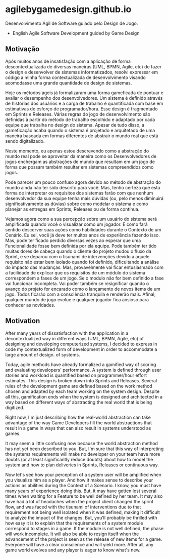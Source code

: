 # agilebygamedesign.github.io
Desenvolvimento Ágil de Software guiado pelo Design de Jogo.
- English
Agile Software Development guided by Game Design

## Motivação
Após muitos anos de insatisfação com a aplicação de forma descontextualizada de diversas maneiras (UML, BPMN, Agile, etc) de fazer o design e desenvolver de sistemas informatizados, resolvi expressar em código a minha forma contextualizada de desenvolvimento visando acomodasse uma grande quantidade de design de sistemas.

Hoje os métodos ágeis já formalizaram uma forma gameficada de pontuar e avaliar o desempenho dos desenvolvedores. Um sistema é definido através de histórias dos usuários e a carga de trabalho é quantificada com base em estimativas de esforço de programador/hora. Esse design é fragmentado em Sprints e Releases. Várias regras do jogo de desenvolvimento são definidas à partir do método de trabalho escolhido e adaptado por cada equipe que trabalha no design do sistema. Apesar de tudo disso, a gameficação acaba quando o sistema é projetado e arquitetado de uma maneira baseada em formas diferentes de abstrair o mundo real que está sendo digitalizado.

Neste momento, eu apenas estou descrevendo como a abstração do mundo real pode se aproveitar da maneira como os Desenvolvedores de jogos enchergam as abstrações de mundo  que resultam em um jogo de forma que possam também resultar em sistemas compreendidos como jogos.

Pode parecer um pouco confuso agora devido ao método de abstração do mundo ainda não ter sido descrito para você. Mas, tenho certeza que esta forma de interpretar os requisitos dos sistemas farão com que nenhum desenvolvedor da sua equipe tenha mais dúvidas (ou, pelo menos diminuirá significativamente as dúvias) sobre como modelar o sistema e como planejar as entregas em Sprints, Releases ou de forma contínua.

Vejamos agora como a sua percepção sobre um usuário do sistema será amplificada quando você o visualizar como um jogador. E como fará sentido descerver suas ações como habilidades durante o Contexto de um Cenário. Eu sei, você já deve ter muitos anos de experiência fazendo isso. Mas, pode ter ficado perdido diversas vezes ao esperar que uma Funcionalidade fosse bem definida por ela equipe. Pode também ter tido muitas dores de cabeça quando o cliente do projeto mudou o fluxo da Sprint, e se deparou com o tisunami de intervenções devido a aquele requisito não estar bem isolado quando foi definido, dificultando a análise do impacto das mudanças. Mas, provavelmente vai ficar entusiasmado com a facilidade de explicar que os requisitos de um módulo do sistema correspondem a fases de um jogo. Se o modulo não for bem definido a fase vai funcionar incompleta. Vai poder também se resignificar quando o avanço do projeto for encarado como o lançamento de novos items de um jogo. Todos ficarão com a consciência tranquila e renderão mais. Afinal, qualquer mundo de jogo evolue e qualquer jogador fica ansioso para conhecer as novidades.

## Motivation
After many years of dissatisfaction with the application in a decontextualized way in different ways (UML, BPMN, Agile, etc) of designing and developing computerized systems, I decided to express in code my contextualized form of development in order to accommodate a large amount of design. of systems.

Today, agile methods have already formalized a gamified way of scoring and evaluating developers' performance. A system is defined through user stories and workload is quantified based on programmer/hour effort estimates. This design is broken down into Sprints and Releases. Several rules of the development game are defined based on the work method chosen and adapted by each team working on the system design. Despite all this, gamification ends when the system is designed and architected in a way based on different ways of abstracting the real world that is being digitized.

Right now, I'm just describing how the real-world abstraction can take advantage of the way Game Developers fill the world abstractions that result in a game in ways that can also result in systems understood as games.

It may seem a little confusing now because the world abstraction method has not yet been described to you. But, I'm sure that this way of interpreting the systems requirements will make no developer on your team have more doubts (or at least significantly reduce doubts) about how to model the system and how to plan deliveries in Sprints, Releases or continuous way.

Now let's see how your perception of a system user will be amplified when you visualize him as a player. And how it makes sense to describe your actions as abilities during the Context of a Scenario. I know, you must have many years of experience doing this. But, it may have gotten lost several times when waiting for a Feature to be well defined by her team. It may also have had a lot of headaches when the project client changed the sprint flow, and was faced with the tisunami of interventions due to that requirement not being well isolated when it was defined, making it difficult to analyze the impact of the changes. But, you'll probably be thrilled with how easy it is to explain that the requirements of a system module correspond to stages in a game. If the module is not well defined, the phase will work incomplete. It will also be able to resign itself when the advancement of the project is seen as the release of new items for a game. Everyone will have a clear conscience and will yield more. After all, any game world evolves and any player is eager to know what's new.
